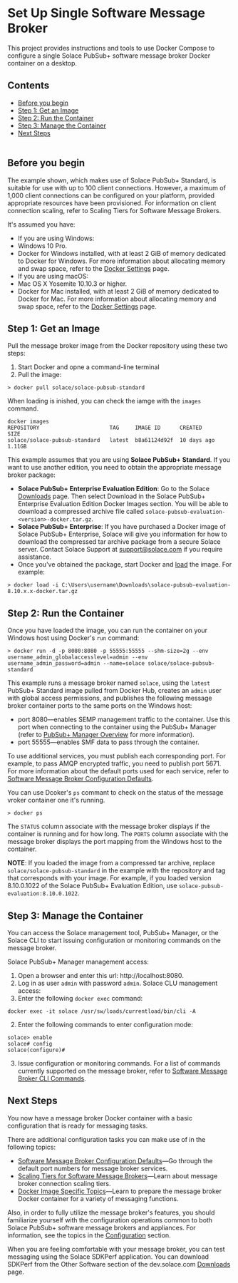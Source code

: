 Set Up Single Software Message Broker
=====
This project provides instructions and tools to use Docker Compose to configure a single Solace PubSub+ software message broker Docker container on a desktop. 
## Contents
* [Before you begin](#before-you-begin)
* [Step 1: Get an Image](#Step1) 
* [Step 2: Run the Container](#Step2) 
* [Step 3: Manage the Container](#Step3) 
* [Next Steps](#next-steps) 
<br><br>
<a name="before-you-begin"></a>
## Before you begin
The example shown, which makes use of Solace PubSub+ Standard, is suitable for use with up to 100 client connections. However, a maximum of 1,000 client connections can be configured on your platform, provided appropriate resources have been provisioned. For information on client connection scaling, refer to Scaling Tiers for Software Message Brokers.

It's assumed you have:

* If you are using Windows:
 * Windows 10 Pro.
 * Docker for Windows installed, with at least 2 GiB of memory dedicated to Docker for Windows. For more information about allocating memory and swap space, refer to the [Docker Settings](https://docs.docker.com/docker-for-windows/#advanced) page.
* If you are using macOS:
 * Mac OS X Yosemite 10.10.3 or higher.
 * Docker for Mac installed, with at least 2 GiB of memory dedicated to Docker for Mac. For more information about allocating memory and swap space, refer to the [Docker Settings](https://docs.docker.com/docker-for-mac/#advanced) page.

 
<a name="Step1"></a>
## Step 1: Get an Image
Pull the message broker image from the Docker repository using these two steps:
1. Start Docker and opne a command-line terminal
2. Pull the image:
```
> docker pull solace/solace-pubsub-standard
```
When loading is inished, you can check the iamge with the `images` command.
```
docker images
REPOSITORY                      TAG     IMAGE ID      CREATED       SIZE
solace/solace-pubsub-standard   latest  b8a61124d92f  10 days ago   1.11GB      
```
This example assumes that you are using **Solace PubSub+ Standard**. If you want to use another edition, you need to obtain the appropriate message broker package:
* **Solace PubSub+ Enterprise Evaluation Edition**: Go to the Solace [Downloads](https://dev.solace.com/downloads/) page. Then select Download in the Solace PubSub+ Enterprise Evaluation Edition Docker Images section. You will be able to download a compressed archive file called `solace-pubsub-evaluation-<version>-docker.tar.gz`.
* **Solace PubSub+ Enterprise**: If you have purchased a Docker image of Solace PubSub+ Enterprise, Solace will give you information for how to download the compressed tar archive package from a secure Solace server. Contact Solace Support at support@solace.com if you require assistance.
* Once you've obtained the package, start Docker and [load](https://docs.docker.com/engine/reference/commandline/load/) the image.
For example:
```
> docker load -i C:\Users\username\Downloads\solace-pubsub-evaluation-8.10.x.x-docker.tar.gz
```
<a name="Step2"></a>
## Step 2: Run the Container
Once you have loaded the image, you can run the container on your Windows host using Docker's `run` command:
```
> docker run -d -p 8080:8080 -p 55555:55555 --shm-size=2g --env username_admin_globalaccesslevel=admin --env username_admin_password=admin --name=solace solace/solace-pubsub-standard
```
This example runs a message broker named `solace`, using the `latest` PubSub+ Standard image pulled from Docker Hub, creates an `admin` user with global access permissions, and publishes the following message broker container ports to the same ports on the Windows host:
* port 8080—enables SEMP management traffic to the container. Use this port when connecting to the container using the PubSub+ Manager (refer to [PubSub+ Manager Overview](https://docs.solace.com/Solace-PubSub-Manager/PubSub-Manager-Overview.htm) for more information).
* port 55555—enables SMF data to pass through the container.

To use additional services, you must publish each corresponding port. For example, to pass AMQP encrypted traffic, you need to publish port 5671. For more information about the default ports used for each service, refer to [Software Message Broker Configuration Defaults](https://docs.solace.com/Configuring-and-Managing/SW-Broker-Specific-Config/SW-Broker-Configuration-Defaults.htm).

You can use Dcoker's `ps` commant to check on the status of the message vroker container one it's running.
```
> docker ps
```
The `STATUS` column associate with the message broker displays if the container is running and for how long.
The `PORTS` column associate with the message broker displays the port mapping from the Windows host to the container.

**NOTE**:  If you loaded the image from a compressed tar archive, replace `solace/solace-pubsub-standard` in the example with the repository and tag that corresponds with your image. For example, if you loaded version 8.10.0.1022 of the Solace PubSub+ Evaluation Edition, use `solace-pubsub-evaluation:8.10.0.1022`.

<a name="Step3"></a>
## Step 3: Manage the Container

You can access the Solace management tool, PubSub+ Manager, or the Solace CLI to start issuing configuration or monitoring commands on the message broker.

Solace PubSub+ Manager management access:
1. Open a browser and enter this url: http://localhost:8080.
2. Log in as user `admin` with password `admin`.
Solace CLU management access:
1. Enter the following `docker exec` command:
```
docker exec -it solace /usr/sw/loads/currentload/bin/cli -A
```
2. Enter the following commands to enter configuration mode:
```
solace> enable
solace# config
solace(configure)#
```
3. Issue configuration or monitoring commands. For a list of commands currently supported on the message broker, refer to [Software Message Broker CLI Commands](https://docs.solace.com/Solace-CLI/CLI-Reference/VMR_CLI_Commands.html).

<a name="next-steps"></a>
## Next Steps
You now have a message broker Docker container with a basic configuration that is ready for messaging tasks.

There are additional configuration tasks you can make use of in the following topics:
* [Software Message Broker Configuration Defaults](https://docs.solace.com/Configuring-and-Managing/SW-Broker-Specific-Config/SW-Broker-Configuration-Defaults.htm)—Go through the default port numbers for message broker services.
* [Scaling Tiers for Software Message Brokers](https://docs.solace.com/Configuring-and-Managing/SW-Broker-Specific-Config/Configuring-Conn-Scale-Tiers.htm)—Learn about message broker connection scaling tiers.
* [Docker Image Specific Topics](https://docs.solace.com/Configuring-and-Managing/SW-Broker-Specific-Config/Docker-Tasks/Container-Configuration-Tasks.htm)—Learn to prepare the message broker Docker container for a variety of messaging functions.

Also, in order to fully utilize the message broker's features, you should familiarize yourself with the configuration operations common to both Solace PubSub+ software message brokers and appliances. For information, see the topics in the [Configuration](https://docs.solace.com/Configuration.htm) section.

When you are feeling comfortable with your message broker, you can test messaging using the Solace SDKPerf application. You can download SDKPerf from the Other Software section of the dev.solace.com [Downloads](https://dev.solace.com/downloads/) page.
